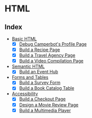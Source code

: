 # HTML

## Index

- [Basic HTML](./01-basic-html/README.md)
  - [x] [Debug Camperbot's Profile Page](./01-basic-html/01.html)
  - [x] [Build a Recipe Page](./01-basic-html/02.html)
  - [x] [Build a Travel Agency Page](./01-basic-html/03.html)
  - [x] [Build a Video Compilation Page](./01-basic-html/04.html)
- [Semantic HTML](./02-sematic-html/README.md)
  - [x] [Build an Event Hub](./02-sematic-html/01.html)
- [Forms and Tables](./03-forms-and-tables/README.md)
  - [x] [Build a Survey Form](./03-forms-and-tables/01.html)
  - [x] [Build a Book Catalog Table](./03-forms-and-tables/02.html)
- [Accessibility](./04-accessibility/README.md)
  - [x] [Build a Checkout Page](./04-accessibility/01.html)
  - [x] [Design a Movie Review Page](./04-accessibility/02.html)
  - [x] [Build a Multimedia Player](./04-accessibility/03.html)
